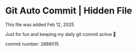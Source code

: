 # Git Auto Commit | Hidden File

This file was added Feb 12, 2025

Just for fun and keeping my daily git commit active 🤪

commit number: 2688015
